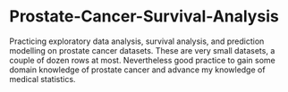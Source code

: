 # Prostate-Cancer-Survival-Analysis
Practicing exploratory data analysis, survival analysis, and prediction modelling on prostate cancer datasets. These are very small datasets, a couple of dozen rows at most. Nevertheless good practice to gain some domain knowledge of prostate cancer and advance my knowledge of medical statistics. 
